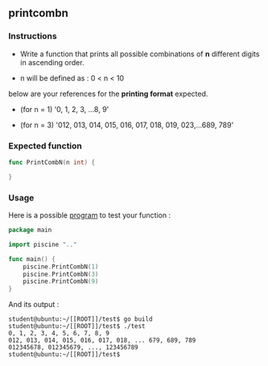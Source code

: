 ## printcombn

### Instructions

-   Write a function that prints all possible combinations of **n** different digits in ascending order.

-   n will be defined as : 0 < n < 10

below are your references for the **printing format** expected.

-   (for n = 1) '0, 1, 2, 3, ...8, 9'

-   (for n = 3) '012, 013, 014, 015, 016, 017, 018, 019, 023,...689, 789'

### Expected function

```go
func PrintCombN(n int) {

}
```

### Usage

Here is a possible [program](TODO-LINK) to test your function :

```go
package main

import piscine ".."

func main() {
	piscine.PrintCombN(1)
	piscine.PrintCombN(3)
	piscine.PrintCombN(9)
}
```

And its output :

```console
student@ubuntu:~/[[ROOT]]/test$ go build
student@ubuntu:~/[[ROOT]]/test$ ./test
0, 1, 2, 3, 4, 5, 6, 7, 8, 9
012, 013, 014, 015, 016, 017, 018, ... 679, 689, 789
012345678, 012345679, ..., 123456789
student@ubuntu:~/[[ROOT]]/test$
```

